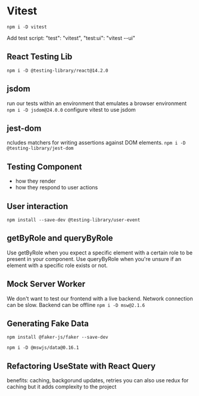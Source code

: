 # Vitest

`npm i -D vitest`

Add test script:
"test": "vitest",
"test:ui": "vitest --ui"

## React Testing Lib
`npm i -D @testing-library/react@14.2.0`

## jsdom
run our tests within an environment that emulates a browser environment
`npm i -D jsdom@24.0.0`
configure vitest to use jsdom

## jest-dom
ncludes matchers for writing assertions against DOM elements.
`npm i -D @testing-library/jest-dom`

## Testing Component
- how they render
- how they respond to user actions

## User interaction
`npm install --save-dev @testing-library/user-event`

## getByRole and queryByRole
Use getByRole when you expect a specific element with a certain role to be present in your component.
Use queryByRole when you're unsure if an element with a specific role exists or not.

## Mock Server Worker 
We don't want to test our frontend with a live backend.
Network connection can be slow. 
Backend can be offline
`npm i -D msw@2.1.6`

## Generating Fake Data
`npm install @faker-js/faker --save-dev`

`npm i -D @mswjs/data@0.16.1`

## Refactoring UseState with React Query
benefits: caching, backgorund updates, retries
you can also use redux for caching but it adds complexity to the project
